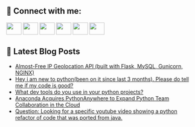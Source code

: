 ## 🔎 Connect with me:
[<img height="32" width="40" src="https://cdn.jsdelivr.net/npm/simple-icons@v5/icons/telegram.svg" />](https://t.me/bullbesh)
[<img height="32" width="40" src="https://cdn.jsdelivr.net/npm/simple-icons@v5/icons/vk.svg" />](https://vk.com/bullbesh)
[<img height="32" width="40" src="https://cdn.jsdelivr.net/npm/simple-icons@v5/icons/twitter.svg" />](https://twitter.com/bullbesh1)
[<img height="32" width="40" src="https://cdn.jsdelivr.net/npm/simple-icons@v5/icons/instagram.svg" />](https://www.instagram.com/bullbesh)
[<img height="32" width="40" src="https://cdn.jsdelivr.net/npm/simple-icons@v5/icons/reddit.svg" />](https://www.reddit.com/user/bullbesh)
[<img height="32" width="40" src="https://cdn.jsdelivr.net/npm/simple-icons@v5/icons/youtube.svg" />](https://www.youtube.com/channel/UCtfjRs6uzgq5mfm8S06WTcg)

## 📕 Latest Blog Posts
<!-- BLOG-POST-LIST:START -->
- [Almost-Free IP Geolocation API &lpar;built with Flask, MySQL, Gunicorn, NGINX&rpar;](https://www.reddit.com/r/Python/comments/vj87mb/almostfree_ip_geolocation_api_built_with_flask/)
- [Hey i am new to python&lpar;been on it since last 3 months&rpar;. Please do tell me if my code is good?](https://www.reddit.com/r/Python/comments/vj7y47/hey_i_am_new_to_pythonbeen_on_it_since_last_3/)
- [What dev tools do you use in your python projects?](https://www.reddit.com/r/Python/comments/vj7qx8/what_dev_tools_do_you_use_in_your_python_projects/)
- [Anaconda Acquires PythonAnywhere to Expand Python Team Collaboration in the Cloud](https://www.reddit.com/r/Python/comments/vj6wx5/anaconda_acquires_pythonanywhere_to_expand_python/)
- [Question: Looking for a specific youtube video showing a python refactor of code that was ported from java.](https://www.reddit.com/r/Python/comments/vj6u84/question_looking_for_a_specific_youtube_video/)
<!-- BLOG-POST-LIST:END -->
